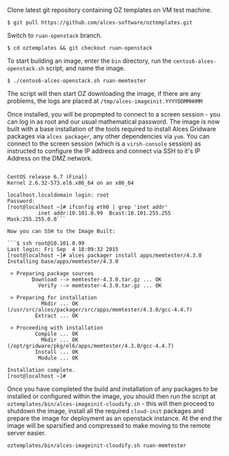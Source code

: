 Clone latest git repository containing OZ templates on VM test machine.

```$ git pull https://github.com/alces-software/oztemplates.git```

Switch to `ruan-openstack` branch.

```$ cd oztemplates && git checkout ruan-openstack```

To start building an image, enter the `bin` directory, run the `centos6-alces-openstack.sh` script, and name the image.

```$ ./centos6-alces-openstack.sh ruan-memtester```

The script will then start OZ downloading the image, if there are any problems, the logs are placed at `/tmp/alces-imageinit.YYYYDDMMHHMM`

Once installed, you will be propmpted to connect to a screen session - you can log in as root and our usual mathematical password. The image is now built with a base installation of the tools required to install Alces Gridware packages via `alces packager`, any other dependencies via `yum`. You can connect to the screen session (which is a `virsh-console` session) as instructed to configure the IP address and connect via SSH to it's IP Address on the DMZ network. 

```$ screen -r alces-imageinit.30712

CentOS release 6.7 (Final)
Kernel 2.6.32-573.el6.x86_64 on an x86_64

localhost.localdomain login: root
Password:
[root@localhost ~]# ifconfig eth0 | grep 'inet addr'
          inet addr:10.101.0.99  Bcast:10.101.255.255  Mask:255.255.0.0```

Now you can SSH to the Image Built:

```$ ssh root@10.101.0.99 
Last login: Fri Sep  4 18:09:32 2015
[root@localhost ~]# alces packager install apps/memtester/4.3.0
Installing base/apps/memtester/4.3.0

 > Preparing package sources
        Download --> memtester-4.3.0.tar.gz ... OK
          Verify --> memtester-4.3.0.tar.gz ... OK

 > Preparing for installation
           Mkdir ... OK (/usr/src/alces/packager/src/apps/memtester/4.3.0/gcc-4.4.7)
         Extract ... OK

 > Proceeding with installation
         Compile ... OK
           Mkdir ... OK (/opt/gridware/pkg/el6/apps/memtester/4.3.0/gcc-4.4.7)
         Install ... OK
          Module ... OK

Installation complete.
[root@localhost ~]#
```

Once you have completed the build and installation of any packages to be installed or configured within the image, you should then run the script at `oztemplates/bin/alces-imageinit-cloudify.sh` - this will then proceed to shutdown the image, install all the required `cloud-init` packages and prepare the image for deployment as an openstack instance. At the end the image will be sparsified and compressed to make moving to the remote server easier.

```oztemplates/bin/alces-imageinit-cloudify.sh ruan-memtester```

